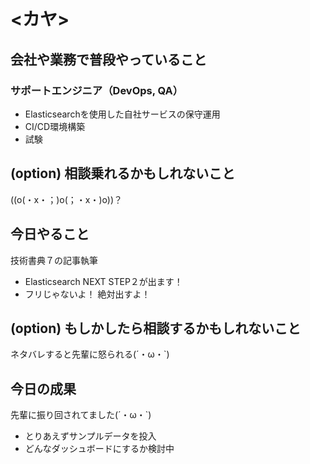 # <カヤ>

## 会社や業務で普段やっていること
### サポートエンジニア（DevOps, QA）
- Elasticsearchを使用した自社サービスの保守運用
- CI/CD環境構築
- 試験

## (option) 相談乗れるかもしれないこと
((o(・x・；)o(；・x・)o))？

## 今日やること
技術書典７の記事執筆
- Elasticsearch NEXT STEP２が出ます！
- フリじゃないよ！ 絶対出すよ！

## (option) もしかしたら相談するかもしれないこと
ネタバレすると先輩に怒られる(´・ω・`)

## 今日の成果
先輩に振り回されてました(´・ω・`)
- とりあえずサンプルデータを投入
- どんなダッシュボードにするか検討中

